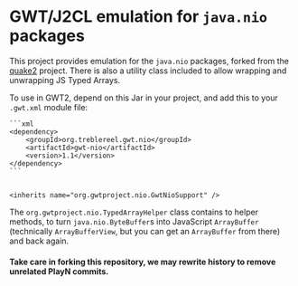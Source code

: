 # GWT/J2CL emulation for `java.nio` packages

This project provides emulation for the `java.nio` packages, forked
from the [quake2](https://code.google.com/archive/p/quake2-gwt-port) project. There is 
also a utility class included to allow wrapping and unwrapping JS
Typed Arrays. 

To use in GWT2, depend on this Jar in your project, and add this to
your `.gwt.xml` module file:

    ```xml
    <dependency>
        <groupId>org.treblereel.gwt.nio</groupId>
        <artifactId>gwt-nio</artifactId>
        <version>1.1</version>
    </dependency>
    ```


    <inherits name="org.gwtproject.nio.GwtNioSupport" />

The `org.gwtproject.nio.TypedArrayHelper` class contains to helper 
methods, to turn `java.nio.ByteBuffer`s into JavaScript `ArrayBuffer` 
(technically `ArrayBufferView`, but you can get an `ArrayBuffer` from 
there) and back again.

#### Take care in forking this repository, we may rewrite history to remove unrelated PlayN commits.
